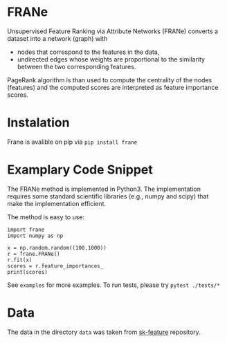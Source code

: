 # FRANe

Unsupervised Feature Ranking via Attribute Networks (FRANe)
converts a dataset into a network (graph) with

- nodes that correspond to the features in the data,
- undirected edges whose weights are proportional to the similarity
  between the two corresponding features.

PageRank algorithm is than used to compute the centrality of the nodes
(features) and the computed scores are interpreted as feature importance
scores.
# Instalation
Frane is avalible on pip via `pip install frane`
# Examplary Code Snippet
The FRANe method is implemented in Python3.
The implementation requires some standard scientific libraries
(e.g., numpy and scipy) that make the implementation efficient.

The method is easy to use:

```
import frane
import numpy as np

x = np.random.random((100,1000))
r = frane.FRANe()
r.fit(x)
scores = r.feature_importances_
print(scores)
```

See `examples` for more examples. To run tests, please try `pytest ./tests/*`

# Data
The data in the directory `data` was taken from [sk-feature](https://github.com/jundongl/scikit-feature) repository.
